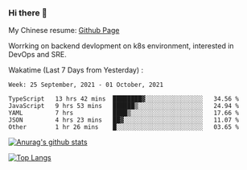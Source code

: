 ### Hi there 👋

My Chinese resume: [Github Page](https://spencercjh.github.io/resume/)

Worrking on backend devlopment on k8s environment, interested in DevOps and SRE.

Wakatime (Last 7 Days from Yesterday) :

<!--START_SECTION:waka-->
```text
Week: 25 September, 2021 - 01 October, 2021

TypeScript   13 hrs 42 mins  ████████▓░░░░░░░░░░░░░░░░   34.56 % 
JavaScript   9 hrs 53 mins   ██████▒░░░░░░░░░░░░░░░░░░   24.94 % 
YAML         7 hrs           ████▒░░░░░░░░░░░░░░░░░░░░   17.66 % 
JSON         4 hrs 23 mins   ██▓░░░░░░░░░░░░░░░░░░░░░░   11.07 % 
Other        1 hr 26 mins    █░░░░░░░░░░░░░░░░░░░░░░░░   03.65 % 
```
<!--END_SECTION:waka-->

[![Anurag's github stats](https://github-readme-stats.vercel.app/api?username=spencercjh&theme=tokyonight&show_icons=true)](https://github.com/anuraghazra/github-readme-stats)

[![Top Langs](https://github-readme-stats.vercel.app/api/top-langs/?username=spencercjh&layout=compact&theme=tokyonight)](https://github.com/anuraghazra/github-readme-stats)
